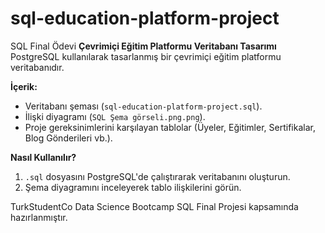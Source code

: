 # sql-education-platform-project
SQL Final Ödevi
**Çevrimiçi Eğitim Platformu Veritabanı Tasarımı**  
PostgreSQL kullanılarak tasarlanmış bir çevrimiçi eğitim platformu veritabanıdır.  

**İçerik:**  
- Veritabanı şeması (`sql-education-platform-project.sql`).  
- İlişki diyagramı (`SQL Şema görseli.png.png`).  
- Proje gereksinimlerini karşılayan tablolar (Üyeler, Eğitimler, Sertifikalar, Blog Gönderileri vb.).  

**Nasıl Kullanılır?**  
1. `.sql` dosyasını PostgreSQL'de çalıştırarak veritabanını oluşturun.  
2. Şema diyagramını inceleyerek tablo ilişkilerini görün.  

TurkStudentCo Data Science Bootcamp SQL Final Projesi kapsamında hazırlanmıştır. 
